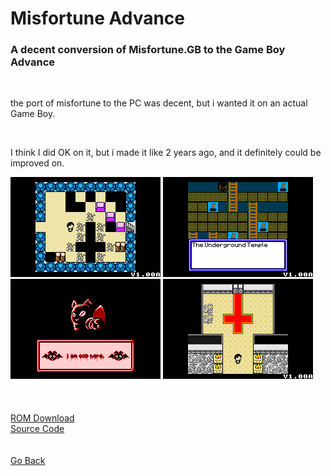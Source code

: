 <html>
<style>
p.small {
  line-height: 1;
}
</style>
<body>
<h1>Misfortune Advance</h1>
<h3>A decent conversion of Misfortune.GB to the Game Boy Advance</h3> <br />
<p>the port of misfortune to the PC was decent, but i wanted it on an actual Game Boy.</p><br />
<p>I think I did OK on it, but i made it like 2 years ago, and it definitely could be improved on.</p>
<img src="../images/misfortune/misfortune0.png">
<img src="../images/misfortune/misfortune1.png">
<img src="../images/misfortune/misfortune2.png">
<img src="../images/misfortune/misfortune3.gif">
<br />
<br />
<br />
<br />
<a href="../downloads/Misfortune Advance.gba">ROM Download</a><br />
<a href="https://github.com/Sterophonick/Misfortune-Advance">Source Code</a><br />
</body>
<br />
<br />
<a href="../archive">Go Back</a>
</html>